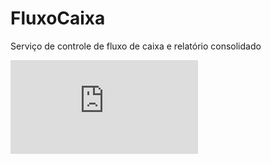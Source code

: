 # FluxoCaixa
Serviço de controle de fluxo de caixa e relatório consolidado


<embed src="https://github.com/git-roberto/FluxoCaixa/blob/main/readme.pdf" type="application/pdf">